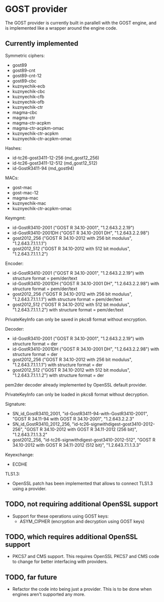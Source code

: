 # GOST provider

The GOST provider is currently built in parallell with the GOST
engine, and is implemented like a wrapper around the engine code.

## Currently implemented

Symmetric ciphers:

-   gost89
-   gost89-cnt
-   gost89-cnt-12
-   gost89-cbc
-   kuznyechik-ecb
-   kuznyechik-cbc
-   kuznyechik-cfb
-   kuznyechik-ofb
-   kuznyechik-ctr
-   magma-cbc
-   magma-ctr
-   magma-ctr-acpkm
-   magma-ctr-acpkm-omac
-   kuznyechik-ctr-acpkm
-   kuznyechik-ctr-acpkm-omac

Hashes:

-   id-tc26-gost3411-12-256 (md_gost12_256)
-   id-tc26-gost3411-12-512 (md_gost12_512)
-   id-GostR3411-94 (md_gost94)

MACs:

-   gost-mac
-   gost-mac-12
-   magma-mac
-   kuznyechik-mac
-   kuznyechik-ctr-acpkm-omac

Keymgmt:

- id-GostR3410-2001 ("GOST R 34.10-2001", "1.2.643.2.2.19")
- id-GostR3410-2001DH ("GOST R 34.10-2001 DH", "1.2.643.2.2.98")
- gost2012_256 ("GOST R 34.10-2012 with 256 bit modulus", "1.2.643.7.1.1.1.1")
- gost2012_512 ("GOST R 34.10-2012 with 512 bit modulus", "1.2.643.7.1.1.1.2")

Encoder:
- id-GostR3410-2001 ("GOST R 34.10-2001", "1.2.643.2.2.19") with structure format = pem/der/text
- id-GostR3410-2001DH ("GOST R 34.10-2001 DH", "1.2.643.2.2.98") with structure format = pem/der/text
- gost2012_256 ("GOST R 34.10-2012 with 256 bit modulus", "1.2.643.7.1.1.1.1") with structure format = pem/der/text
- gost2012_512 ("GOST R 34.10-2012 with 512 bit modulus", "1.2.643.7.1.1.1.2") with structure format = pem/der/text

PrivateKeyInfo can only be saved in pkcs8 format without encryption.

Decoder:
- id-GostR3410-2001 ("GOST R 34.10-2001", "1.2.643.2.2.19") with structure format = der
- id-GostR3410-2001DH ("GOST R 34.10-2001 DH", "1.2.643.2.2.98") with structure format = der
- gost2012_256 ("GOST R 34.10-2012 with 256 bit modulus", "1.2.643.7.1.1.1.1") with structure format = der
- gost2012_512 ("GOST R 34.10-2012 with 512 bit modulus", "1.2.643.7.1.1.1.2") with structure format = der

pem2der decoder already implemented by OpenSSL default provider.

PrivateKeyInfo can only be loaded in pkcs8 format without decryption.

Signature:
- SN_id_GostR3410_2001, "id-GostR3411-94-with-GostR3410-2001", "GOST R 34.11-94 with GOST R 34.10-2001", "1.2.643.2.2.3"
- SN_id_GostR3410_2012_256, "id-tc26-signwithdigest-gost3410-2012-256", "GOST R 34.10-2012 with GOST R 34.11-2012 (256 bit)", "1.2.643.7.1.1.3.2"
- gost2012_256, "id-tc26-signwithdigest-gost3410-2012-512", "GOST R 34.10-2012 with GOST R 34.11-2012 (512 bit)", "1.2.643.7.1.1.3.3"

Keyexchange:
- ECDHE

TLS1.3:
- OpenSSL patch has been implemented that allows to connect TLS1.3 using a provider.

## TODO, not requiring additional OpenSSL support

-   Support for these operations using GOST keys:
    -   ASYM_CIPHER (encryption and decryption using GOST keys)
    
## TODO, which requires additional OpenSSL support

-   PKCS7 and CMS support.  This requires OpenSSL PKCS7 and CMS code
    to change for better interfacing with providers.

## TODO, far future

-   Refactor the code into being just a provider.  This is to be done
    when engines aren't supported any more.
